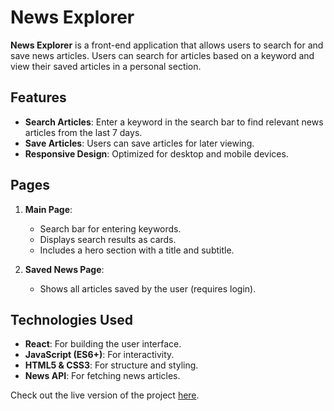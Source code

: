 # News Explorer

**News Explorer** is a front-end application that allows users to search for and save news articles. Users can search for articles based on a keyword and view their saved articles in a personal section.

## Features

- **Search Articles**: Enter a keyword in the search bar to find relevant news articles from the last 7 days.
- **Save Articles**: Users can save articles for later viewing.
- **Responsive Design**: Optimized for desktop and mobile devices.

## Pages

1. **Main Page**:
   - Search bar for entering keywords.
   - Displays search results as cards.
   - Includes a hero section with a title and subtitle.

2. **Saved News Page**:
   - Shows all articles saved by the user (requires login).

## Technologies Used

- **React**: For building the user interface.
- **JavaScript (ES6+)**: For interactivity.
- **HTML5 & CSS3**: For structure and styling.
- **News API**: For fetching news articles.

Check out the live version of the project [here](https://anna-amst.github.io/news-explorer-frontend/).


